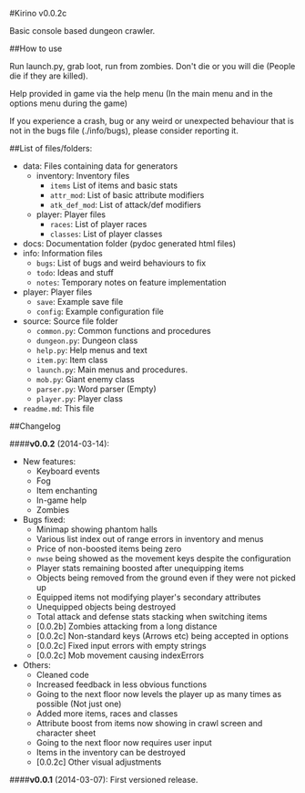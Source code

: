 #Kirino v0.0.2c
  
Basic console based dungeon crawler. 

##How to use

Run launch.py, grab loot, run from zombies. Don't die or you will die (People die if they are killed).

Help provided in game via the help menu (In the main menu and in the options menu during the game)

If you experience a crash, bug or any weird or unexpected behaviour that is not in the bugs file (./info/bugs), please consider reporting it.

##List of files/folders:

* data:               Files containing data for generators
  * inventory:          Inventory files
    * `items`             List of items and basic stats
    * `attr_mod`:         List of basic attribute modifiers
    * `atk_def_mod`:      List of attack/def modifiers
  * player:             Player files
    * `races`:            List of player races
    * `classes`:          List of player classes
* docs:               Documentation folder (pydoc generated html files)
* info:               Information files
  * `bugs`:               List of bugs and weird behaviours to fix
  * `todo`:               Ideas and stuff
  * `notes`:              Temporary notes on feature implementation
* player:             Player files
  * `save`:               Example save file
  * `config`:             Example configuration file
* source:             Source file folder
  * `common.py`:          Common functions and procedures
  * `dungeon.py`:         Dungeon class
  * `help.py`:            Help menus and text
  * `item.py`:            Item class
  * `launch.py`:          Main menus and procedures.
  * `mob.py`:             Giant enemy class
  * `parser.py`:          Word parser (Empty)
  * `player.py`:          Player class
* `readme.md`:        This file

##Changelog

####**v0.0.2** (2014-03-14):
* New features:
  * Keyboard events
  * Fog
  * Item enchanting
  * In-game help
  * Zombies
* Bugs fixed:
  * Minimap showing phantom halls
  * Various list index out of range errors in inventory and menus
  * Price of non-boosted items being zero
  * `nwse` being showed as the movement keys despite the configuration
  * Player stats remaining boosted after unequipping items
  * Objects being removed from the ground even if they were not picked up
  * Equipped items not modifying player's secondary attributes
  * Unequipped objects being destroyed
  * Total attack and defense stats stacking when switching items
  * [0.0.2b] Zombies attacking from a long distance
  * [0.0.2c] Non-standard keys (Arrows etc) being accepted in options
  * [0.0.2c] Fixed input errors with empty strings
  * [0.0.2c] Mob movement causing indexErrors
* Others:
  * Cleaned code
  * Increased feedback in less obvious functions
  * Going to the next floor now levels the player up as many times as possible (Not just one)
  * Added more items, races and classes
  * Attribute boost from items now showing in crawl screen and character sheet
  * Going to the next floor now requires user input
  * Items in the inventory can be destroyed
  * [0.0.2c] Other visual adjustments

####**v0.0.1** (2014-03-07):
  First versioned release.